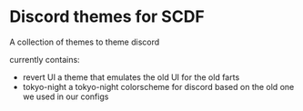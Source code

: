 # Discord themes for SCDF

A collection of themes to theme discord

currently contains:

- revert UI
    a theme that emulates the old UI for the old farts
- tokyo-night
    a tokyo-night colorscheme for discord based on the old one we used in our configs
